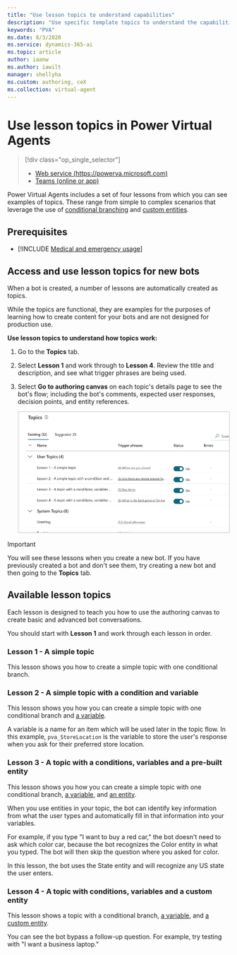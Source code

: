 ```yaml
---
title: "Use lesson topics to understand capabilities"
description: "Use specific template topics to understand the capabilities when authoring topics for use in Power Virtual Agents bots."
keywords: "PVA"
ms.date: 8/3/2020
ms.service: dynamics-365-ai
ms.topic: article
author: iaanw
ms.author: iawilt
manager: shellyha
ms.custom: authoring, ceX
ms.collection: virtual-agent
---
```




# Use lesson topics in Power Virtual Agents


> [!div class="op_single_selector"]
> - [Web service (https://powerva.microsoft.com)](authoring-template-topics.md)
> - [Teams (online or app)](teams/authoring-template-topics-teams.md)

Power Virtual Agents includes a set of four lessons from which you can see examples of topics. These range from simple to complex scenarios that leverage the use of [conditional branching](authoring-create-edit-topics.md) and [custom entities](advanced-entities-slot-filling.md).

## Prerequisites

- [!INCLUDE [Medical and emergency usage](includes/pva-usage-limitations.md)]



## Access and use lesson topics for new bots

When a bot is created, a number of lessons are automatically created as topics. 

While the topics are functional, they are examples for the purposes of learning how to create content for your bots and are not designed for production use.

**Use lesson topics to understand how topics work:**

1. Go to the **Topics** tab.

1. Select **Lesson 1** and work through to **Lesson 4**.  Review the title and description, and see what trigger phrases are being used.  

1. Select **Go to authoring canvas** on each topic's details page to see the bot's flow; including the bot's comments, expected user responses, decision points, and entity references.

   ![List of lesson topics](media/template-list.png)

>[!IMPORTANT]
>You will see these lessons when you create a new bot. If you have previously created a bot and don't see them, try creating a new bot and then going to the **Topics** tab.

## Available lesson topics

Each lesson is designed to teach you how to use the authoring canvas to create basic and advanced bot conversations.

You should start with **Lesson 1** and work through each lesson in order.

### Lesson 1 - A simple topic

This lesson shows you how to create a simple topic with one conditional branch.

### Lesson 2 - A simple topic with a condition and variable

This lesson shows you how you can create a simple topic with one conditional branch and [a variable](authoring-variables.md).

A variable is a name for an item which will be used later in the topic flow. In this example, `pva_StoreLocation` is the variable to store the user's response when you ask for their preferred store location.

### Lesson 3 - A topic with a conditions, variables and a pre-built entity

This lesson shows you how you can create a simple topic with one conditional branch, [a variable](authoring-variables.md), and [an entity](advanced-entities-slot-filling.md).

When you use entities in your topic, the bot can identify key information from what the user types and automatically fill in that information into your variables. 

For example, if you type "I want to buy a red car," the bot doesn't need to ask which color car, because the bot recognizes the Color entity in what you typed. The bot will then skip the question where you asked for color.
 
In this lesson, the bot uses the State entity and will recognize any US state the user enters.


### Lesson 4 - A topic with conditions, variables and a custom entity

This lesson shows a topic with a conditional branch, [a variable](authoring-variables.md), and [a custom entity](advanced-entities-slot-filling.md#custom-entities). 

You can see the bot bypass a follow-up question. For example, try testing with "I want a business laptop."





